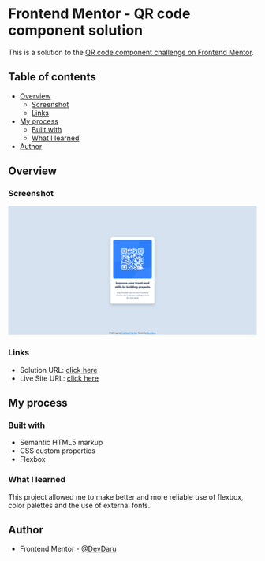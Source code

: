 # Frontend Mentor - QR code component solution

This is a solution to the [QR code component challenge on Frontend Mentor](https://www.frontendmentor.io/challenges/qr-code-component-iux_sIO_H).

## Table of contents

- [Overview](#overview)
  - [Screenshot](#screenshot)
  - [Links](#links)
- [My process](#my-process)
  - [Built with](#built-with)
  - [What I learned](#what-i-learned)
- [Author](#author)

## Overview


### Screenshot

![](./Design/screenshot-website.png)


### Links

- Solution URL: [click here](https://github.com/DevvMarko/qr-code-component-challenge.git)
- Live Site URL: [click here](https://devvmarko.github.io/qr-code-component-challenge/)

## My process

### Built with

- Semantic HTML5 markup
- CSS custom properties
- Flexbox


### What I learned

This project allowed me to make better and more reliable use of flexbox, color palettes and the use of external fonts.






## Author

- Frontend Mentor - [@DevDaru](https://www.frontendmentor.io/profile/DevvMarko)


